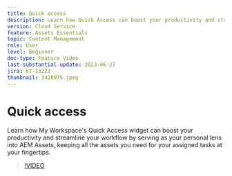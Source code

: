 ```yaml
---
title: Quick access
description: Learn how Quick Access can boost your productivity and streamline your workflow by serving as your personal lens into AEM Assets, keeping all the assets you need for your assigned tasks at your fingertips.
version: Cloud Service
feature: Assets Essentials
topic: Content Management
role: User
level: Beginner
doc-type: Feature Video
last-substantial-update: 2023-06-27
jira: KT-13223
thumbnail: 3420975.jpeg
---
```


# Quick access

Learn how My Workspace's Quick Access widget can boost your productivity and streamline your workflow by serving as your personal lens into AEM Assets, keeping all the assets you need for your assigned tasks at your fingertips.

>[!VIDEO](https://video.tv.adobe.com/v/3420975/?learn=on)
